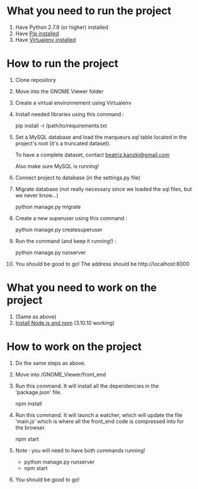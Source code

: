 # What you need to run the project #

1. Have Python 2.7.8 (or higher) installed
2. Have [Pip installed](https://pip.pypa.io/en/stable/installing/)
3. Have [Virtualenv installed](https://packaging.python.org/key_projects/#virtualenv)

# How to run the project #

1. Clone repository
2. Move into the GNOME Viewer folder
3. Create a virtual environnement using Virtualenv
4. Install needed libraries using this command :

    pip install -r /path/to/requirements.txt

5. Set a MySQL database and load the marqueurs.sql table located in the project's root (it's a truncated dataset). 
   
   To have a complete dataset, contact beatriz.kanzki@gmail.com 
   
   Also make sure MySQL is running!

6. Connect project to database (in the settings.py file)
7. Migrate database (not really necessary since we loaded the sql files, but we never know...)

    python manage.py migrate

8. Create a new superuser using this command :
    
    python manage.py createsuperuser
    
9. Run the command (and keep it running!) :

    python manage.py runserver

9. You should be good to go! The address should be http://localhost:8000

# What you need to work on the project #

1. (Same as above)
2. [Install Node.js and npm](https://docs.npmjs.com/getting-started/installing-node) (3.10.10 working)


# How to work on the project #

1. Do the same steps as above.
2. Move into /GNOME_Viewer/front_end
3. Run this command. It will install all the dependencies in the 'package.json' file.

    npm install
    
4. Run this command. It will launch a watcher, which will update the file 'main.js' which is where all the front_end code is compressed into for the browser.

    npm start
    
5. Note : you will need to have both commands running!
    - python manage.py runserver
    - npm start

6. You should be good to go!